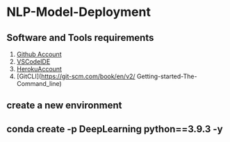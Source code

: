 # NLP-Model-Deployment

## Software and Tools requirements

1. [Github Account](https://github.com)
2. [VSCodeIDE](https://code.visualstudio.com/)
3. [HerokuAccount](https://heroku.com)
4. [GitCLI](https://git-scm.com/book/en/v2/
Getting-started-The-Command_line)


create a new environment
----------------------------------------
conda create -p DeepLearning python==3.9.3 -y
-----------------------------------------